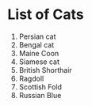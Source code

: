 # List of Cats
1. Persian cat
2. Bengal cat
3. Maine Coon
4. Siamese cat 
5. British Shorthair
6. Ragdoll
7. Scottish Fold
8. Russian Blue